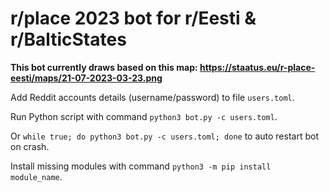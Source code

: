 # r/place 2023 bot for r/Eesti & r/BalticStates

**This bot currently draws based on this map: https://staatus.eu/r-place-eesti/maps/21-07-2023-03-23.png**

Add Reddit accounts details (username/password) to file `users.toml`.

Run Python script with command `python3 bot.py -c users.toml`.

Or `while true; do python3 bot.py -c users.toml; done` to auto restart bot on crash.

Install missing modules with command `python3 -m pip install module_name`.
